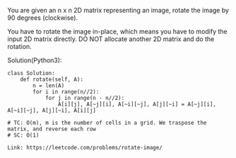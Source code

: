 You are given an n x n 2D matrix representing an image, rotate the image by 90 degrees (clockwise).

You have to rotate the image in-place, which means you have to modify the input 2D matrix directly. DO NOT allocate another 2D matrix and do the rotation.

Solution(Python3):
```
class Solution:
    def rotate(self, A):
        n = len(A)
        for i in range(n//2):
            for j in range(n - n//2):
                A[i][j], A[~j][i], A[~i][~j], A[j][~i] = A[~j][i], A[~i][~j], A[j][~i], A[i][j]

# TC: O(m), m is the number of cells in a grid. We traspose the matrix, and reverse each row 
# SC: O(1)
```
```
Link: https://leetcode.com/problems/rotate-image/
```
